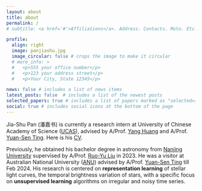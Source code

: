 ```yaml
---
layout: about
title: about
permalink: /
# subtitle: <a href='#'>Affiliations</a>. Address. Contacts. Moto. Etc.

profile:
  align: right
  image: panjiashu.jpg
  image_circular: false # crops the image to make it circular
  # more_info: >
  #   <p>555 your office number</p>
  #   <p>123 your address street</p>
  #   <p>Your City, State 12345</p>

news: false # includes a list of news items
latest_posts: false  # includes a list of the newest posts
selected_papers: true # includes a list of papers marked as "selected={true}"
social: true # includes social icons at the bottom of the page
---
```


<!-- Write your biography here. Tell the world about yourself. Link to your favorite [subreddit](http://reddit.com). You can put a picture in, too. The code is already in, just name your picture `prof_pic.jpg` and put it in the `img/` folder.

Put your address / P.O. box / other info right below your picture. You can also disable any of these elements by editing `profile` property of the YAML header of your `_pages/about.md`. Edit `_bibliography/papers.bib` and Jekyll will render your [publications page](/al-folio/publications/) automatically.

Link to your social media connections, too. This theme is set up to use [Font Awesome icons](https://fontawesome.com/) and [Academicons](https://jpswalsh.github.io/academicons/), like the ones below. Add your Facebook, Twitter, LinkedIn, Google Scholar, or just disable all of them. -->
Jia-Shu Pan (潘嘉书) is currently a research intern at University of Chinese Academy of Science ([UCAS](https://english.ucas.ac.cn/)), advised by A/Prof. [Yang Huang](https://people.ucas.ac.cn/~yanghuang) and A/Prof. [Yuan-Sen Ting](https://www.mso.anu.edu.au/~yting/). Here is his [CV](/assets/pdf/jspan_resume.pdf).

Previously, he obtained his bachelor degree in astronomy from [Nanjing University](https://www.nju.edu.cn/en/) supervised by A/Prof. [Ruo-Yu Liu](https://astronomy.nju.edu.cn/EN/People/AssociateProfessors/20210209/i188028.html) in 2023. He was a visitor at Australian National University ([ANU](https://www.anu.edu.au/)) advised by A/Prof. [Yuan-Sen Ting](https://www.mso.anu.edu.au/~yting/) till Feb 2024. His research is centered on **representation learning** of stellar light curves, the temporal brightness variation of stars, with a specific focus on **unsupervised learning** algorithms on irregular and noisy time series.
